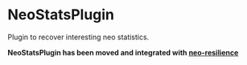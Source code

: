 # NeoStatsPlugin
Plugin to recover interesting neo statistics.

__NeoStatsPlugin has been moved and integrated with [neo-resilience](https://github.com/Red4Sec/neo-resilience "neo-resilience")__
